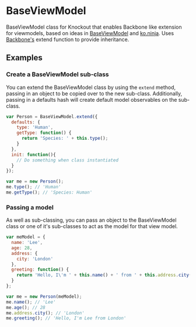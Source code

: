 BaseViewModel
=============

BaseViewModel class for Knockout that enables Backbone like extension for viewmodels, based on ideas in [BaseViewModel](https://github.com/bmac/BaseViewModel) and [ko.ninja](https://github.com/jcreamer898/ko.ninja). Uses [Backbone's]() extend function to provide inheritance.

## Examples

### Create a BaseViewModel sub-class

You can extend the BaseViewModel class by using the `extend` method, passing in an object to be copied over to the new sub-class. Additionally, passing in a defaults hash will create default model observables on the sub-class.

```javascript
var Person = BaseViewModel.extend({
  defaults: {
    type: 'Human',
    getType: function() {
      return 'Species: ' + this.type();
    }
  },
  init: function(){
    // Do something when class instantiated
  }
});

var me = new Person();
me.type(); // 'Human'
me.getType(); // 'Species: Human'
```

### Passing a model

As well as sub-classing, you can pass an object to the BaseViewModel class or one of it's sub-classes to act as the model for that view model.

```javascript
var meModel = {
  name: 'Lee',
  age: 28,
  address: {
    city: 'London'
  },
  greeting: function() {
    return 'Hello, I\'m ' + this.name() + ' from ' + this.address.city();
  }
};

var me = new Person(meModel);
me.name(); // 'Lee'
me.age(); // 28
me.address.city(); // 'London'
me.greeting(); // 'Hello, I'm Lee from London'
```
